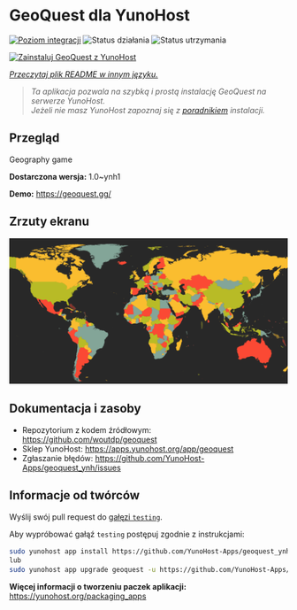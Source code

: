 <!--
To README zostało automatycznie wygenerowane przez <https://github.com/YunoHost/apps/tree/master/tools/readme_generator>
Nie powinno być ono edytowane ręcznie.
-->

# GeoQuest dla YunoHost

[![Poziom integracji](https://apps.yunohost.org/badge/integration/geoquest)](https://ci-apps.yunohost.org/ci/apps/geoquest/)
![Status działania](https://apps.yunohost.org/badge/state/geoquest)
![Status utrzymania](https://apps.yunohost.org/badge/maintained/geoquest)

[![Zainstaluj GeoQuest z YunoHost](https://install-app.yunohost.org/install-with-yunohost.svg)](https://install-app.yunohost.org/?app=geoquest)

*[Przeczytaj plik README w innym języku.](./ALL_README.md)*

> *Ta aplikacja pozwala na szybką i prostą instalację GeoQuest na serwerze YunoHost.*  
> *Jeżeli nie masz YunoHost zapoznaj się z [poradnikiem](https://yunohost.org/install) instalacji.*

## Przegląd

Geography game


**Dostarczona wersja:** 1.0~ynh1

**Demo:** <https://geoquest.gg/>

## Zrzuty ekranu

![Zrzut ekranu z GeoQuest](./doc/screenshots/screenshot.png)

## Dokumentacja i zasoby

- Repozytorium z kodem źródłowym: <https://github.com/woutdp/geoquest>
- Sklep YunoHost: <https://apps.yunohost.org/app/geoquest>
- Zgłaszanie błędów: <https://github.com/YunoHost-Apps/geoquest_ynh/issues>

## Informacje od twórców

Wyślij swój pull request do [gałęzi `testing`](https://github.com/YunoHost-Apps/geoquest_ynh/tree/testing).

Aby wypróbować gałąź `testing` postępuj zgodnie z instrukcjami:

```bash
sudo yunohost app install https://github.com/YunoHost-Apps/geoquest_ynh/tree/testing --debug
lub
sudo yunohost app upgrade geoquest -u https://github.com/YunoHost-Apps/geoquest_ynh/tree/testing --debug
```

**Więcej informacji o tworzeniu paczek aplikacji:** <https://yunohost.org/packaging_apps>
